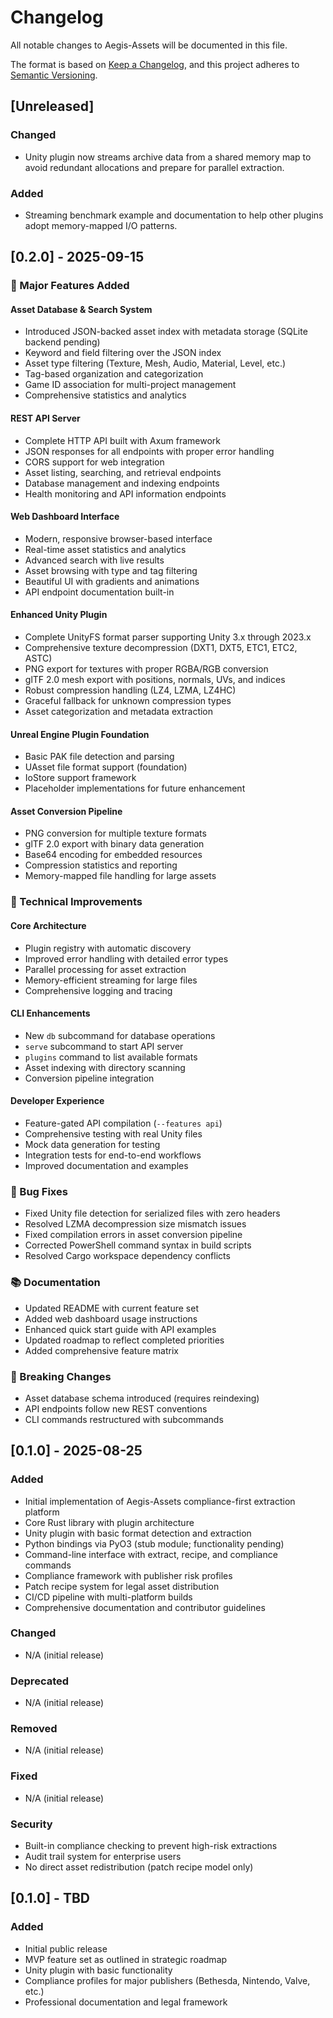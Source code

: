 # Changelog

All notable changes to Aegis-Assets will be documented in this file.

The format is based on [Keep a Changelog](https://keepachangelog.com/en/1.0.0/),
and this project adheres to [Semantic Versioning](https://semver.org/spec/v2.0.0.html).

## [Unreleased]

### Changed
- Unity plugin now streams archive data from a shared memory map to avoid redundant allocations and prepare for parallel extraction.

### Added
- Streaming benchmark example and documentation to help other plugins adopt memory-mapped I/O patterns.

## [0.2.0] - 2025-09-15

### 🚀 Major Features Added

#### **Asset Database & Search System**
- Introduced JSON-backed asset index with metadata storage (SQLite backend pending)
- Keyword and field filtering over the JSON index
- Asset type filtering (Texture, Mesh, Audio, Material, Level, etc.)
- Tag-based organization and categorization
- Game ID association for multi-project management
- Comprehensive statistics and analytics

#### **REST API Server**
- Complete HTTP API built with Axum framework
- JSON responses for all endpoints with proper error handling
- CORS support for web integration
- Asset listing, searching, and retrieval endpoints
- Database management and indexing endpoints
- Health monitoring and API information endpoints

#### **Web Dashboard Interface**
- Modern, responsive browser-based interface
- Real-time asset statistics and analytics
- Advanced search with live results
- Asset browsing with type and tag filtering
- Beautiful UI with gradients and animations
- API endpoint documentation built-in

#### **Enhanced Unity Plugin**
- Complete UnityFS format parser supporting Unity 3.x through 2023.x
- Comprehensive texture decompression (DXT1, DXT5, ETC1, ETC2, ASTC)
- PNG export for textures with proper RGBA/RGB conversion
- glTF 2.0 mesh export with positions, normals, UVs, and indices
- Robust compression handling (LZ4, LZMA, LZ4HC)
- Graceful fallback for unknown compression types
- Asset categorization and metadata extraction

#### **Unreal Engine Plugin Foundation**
- Basic PAK file detection and parsing
- UAsset file format support (foundation)
- IoStore support framework
- Placeholder implementations for future enhancement

#### **Asset Conversion Pipeline**
- PNG conversion for multiple texture formats
- glTF 2.0 export with binary data generation
- Base64 encoding for embedded resources
- Compression statistics and reporting
- Memory-mapped file handling for large assets

### 🔧 Technical Improvements

#### **Core Architecture**
- Plugin registry with automatic discovery
- Improved error handling with detailed error types
- Parallel processing for asset extraction
- Memory-efficient streaming for large files
- Comprehensive logging and tracing

#### **CLI Enhancements**
- New `db` subcommand for database operations
- `serve` subcommand to start API server
- `plugins` command to list available formats
- Asset indexing with directory scanning
- Conversion pipeline integration

#### **Developer Experience**
- Feature-gated API compilation (`--features api`)
- Comprehensive testing with real Unity files
- Mock data generation for testing
- Integration tests for end-to-end workflows
- Improved documentation and examples

### 🐛 Bug Fixes
- Fixed Unity file detection for serialized files with zero headers
- Resolved LZMA decompression size mismatch issues
- Fixed compilation errors in asset conversion pipeline
- Corrected PowerShell command syntax in build scripts
- Resolved Cargo workspace dependency conflicts

### 📚 Documentation
- Updated README with current feature set
- Added web dashboard usage instructions
- Enhanced quick start guide with API examples
- Updated roadmap to reflect completed priorities
- Added comprehensive feature matrix

### 🔄 Breaking Changes
- Asset database schema introduced (requires reindexing)
- API endpoints follow new REST conventions
- CLI commands restructured with subcommands

## [0.1.0] - 2025-08-25

### Added
- Initial implementation of Aegis-Assets compliance-first extraction platform
- Core Rust library with plugin architecture
- Unity plugin with basic format detection and extraction
- Python bindings via PyO3 (stub module; functionality pending)
- Command-line interface with extract, recipe, and compliance commands
- Compliance framework with publisher risk profiles
- Patch recipe system for legal asset distribution
- CI/CD pipeline with multi-platform builds
- Comprehensive documentation and contributor guidelines

### Changed
- N/A (initial release)

### Deprecated
- N/A (initial release)

### Removed
- N/A (initial release)

### Fixed
- N/A (initial release)

### Security
- Built-in compliance checking to prevent high-risk extractions
- Audit trail system for enterprise users
- No direct asset redistribution (patch recipe model only)

## [0.1.0] - TBD

### Added
- Initial public release
- MVP feature set as outlined in strategic roadmap
- Unity plugin with basic functionality
- Compliance profiles for major publishers (Bethesda, Nintendo, Valve, etc.)
- Professional documentation and legal framework
